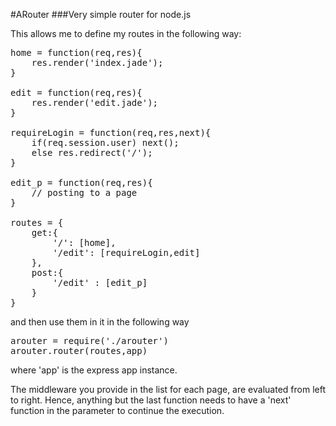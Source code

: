 #ARouter
###Very simple router for node.js

This allows me to define my routes in the following way:

<pre>
home = function(req,res){
	res.render('index.jade');
}

edit = function(req,res){
	res.render('edit.jade');
}

requireLogin = function(req,res,next){
	if(req.session.user) next();
	else res.redirect('/');
}

edit_p = function(req,res){
	// posting to a page
}
	
routes = {
	get:{
		'/': [home],
		'/edit': [requireLogin,edit]
	},
	post:{
		'/edit' : [edit_p]
	}
}
</pre>

and then use them in it in the following way

<pre>
arouter = require('./arouter')
arouter.router(routes,app)
</pre>

where 'app' is the express app instance.

The middleware you provide in the list for each page, are evaluated from left to right.
Hence, anything but the last function needs to have a 'next' function in the parameter to continue the execution.

